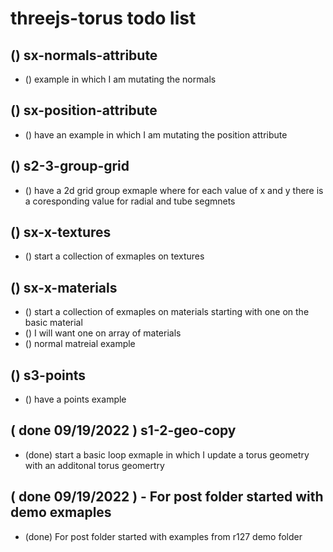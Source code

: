 # threejs-torus todo list

## () sx-normals-attribute
* () example in which I am mutating the normals

## () sx-position-attribute
* () have an example in which I am mutating the position attribute

## () s2-3-group-grid
* () have a 2d grid group exmaple where for each value of x and y there is a coresponding value for radial and tube segmnets 

## () sx-x-textures
* () start a collection of exmaples on textures

## () sx-x-materials
* () start a collection of exmaples on materials starting with one on the basic material
* () I will want one on array of materials
* () normal matreial example

## () s3-points
* () have a points example

## ( done 09/19/2022 ) s1-2-geo-copy
* (done) start a basic loop exmaple in which I update a torus geometry with an additonal torus geomertry

## ( done 09/19/2022 ) - For post folder started with demo exmaples
* (done) For post folder started with examples from r127 demo folder
